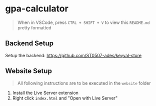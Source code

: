 # gpa-calculator

> When in VSCode, press `CTRL + SHIFT + V` to view this `README.md` pretty formatted

## Backend Setup

Setup the backend: https://github.com/ST0507-ades/keyval-store

## Website Setup

> All following instructions are to be executed in the `website` folder

1. Install the Live Server extension
2. Right click `index.html` and "Open with Live Server"
